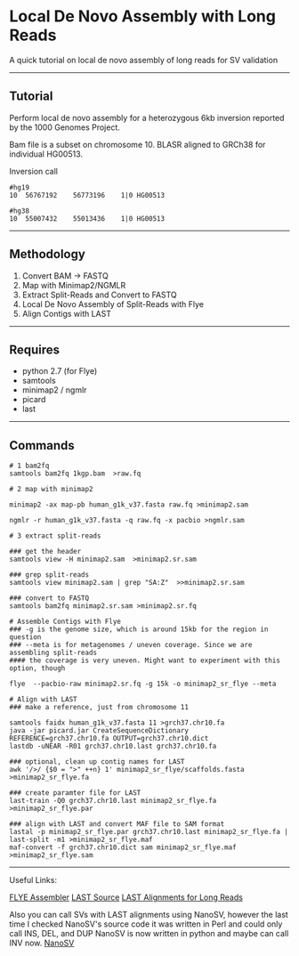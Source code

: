 # Local De Novo Assembly with Long Reads
A quick tutorial on local de novo assembly of long reads for SV validation

------

## Tutorial

Perform local de novo assembly for a heterozygous 6kb inversion reported by the 1000 Genomes Project.

Bam file is a subset on chromosome 10. BLASR aligned to GRCh38 for individual HG00513. 

Inversion call

```
#hg19
10	56767192	56773196	1|0	HG00513	

#hg38
10	55007432	55013436	1|0 HG00513
```

----------------------------

## Methodology

1. Convert BAM -> FASTQ 
2. Map with Minimap2/NGMLR
3. Extract Split-Reads and Convert to FASTQ
4. Local De Novo Assembly of Split-Reads with Flye
5. Align Contigs with LAST

----------------------------

## Requires 

* python 2.7 (for Flye)
* samtools
* minimap2 / ngmlr
* picard 
* last

---------------------------

## Commands
```
# 1 bam2fq
samtools bam2fq 1kgp.bam  >raw.fq

# 2 map with minimap2

minimap2 -ax map-pb human_g1k_v37.fasta raw.fq >minimap2.sam

ngmlr -r human_g1k_v37.fasta -q raw.fq -x pacbio >ngmlr.sam

# 3 extract split-reads 

### get the header
samtools view -H minimap2.sam  >minimap2.sr.sam

### grep split-reads
samtools view minimap2.sam | grep "SA:Z"  >>minimap2.sr.sam

### convert to FASTQ
samtools bam2fq minimap2.sr.sam >minimap2.sr.fq

# Assemble Contigs with Flye
### -g is the genome size, which is around 15kb for the region in question
### --meta is for metagenomes / uneven coverage. Since we are assembling split-reads 
#### the coverage is very uneven. Might want to experiment with this option, though 

flye  --pacbio-raw minimap2.sr.fq -g 15k -o minimap2_sr_flye --meta

# Align with LAST
### make a reference, just from chromosome 11

samtools faidx human_g1k_v37.fasta 11 >grch37.chr10.fa
java -jar picard.jar CreateSequenceDictionary REFERENCE=grch37.chr10.fa OUTPUT=grch37.chr10.dict
lastdb -uNEAR -R01 grch37.chr10.last grch37.chr10.fa

### optional, clean up contig names for LAST
awk '/>/ {$0 = ">" ++n} 1' minimap2_sr_flye/scaffolds.fasta >minimap2_sr_flye.fa

### create paramter file for LAST
last-train -Q0 grch37.chr10.last minimap2_sr_flye.fa >minimap2_sr_flye.par

### align with LAST and convert MAF file to SAM format
lastal -p minimap2_sr_flye.par grch37.chr10.last minimap2_sr_flye.fa | last-split -m1 >minimap2_sr_flye.maf
maf-convert -f grch37.chr10.dict sam minimap2_sr_flye.maf >minimap2_sr_flye.sam

```

-------------------

Useful Links:

[FLYE Assembler](https://github.com/fenderglass/Flye)
[LAST Source](http://last.cbrc.jp/)
[LAST Alignments for Long Reads](https://github.com/mcfrith/last-rna/blob/master/last-long-reads.md)

Also you can call SVs with LAST alignments using NanoSV, however the last time I checked NanoSV's source code it was written in Perl and could only call INS, DEL, and DUP
NanoSV is now written in python and maybe can call INV now. 
[NanoSV](https://github.com/mroosmalen/nanosv)
